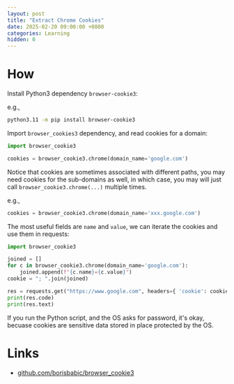 ```yaml
---
layout: post
title: "Extract Chrome Cookies"
date: 2025-02-20 09:00:00 +0800
categories: Learning
hidden: 0
---
```


<!-- ## Why

Some websites store secrets and tokens in cookies that are not easily retrieved with a few simple http requests.

We as the developer, sometimes, need to write simple automation scripts to scrape the data from the website to make life a bit easier, and this post documents how to do it using Python.

## How -->

# How

Install Python3 dependency `browser-cookie3`:

e.g.,

```sh
python3.11 -m pip install browser-cookie3
```

Import `browser_cookies3` dependency, and read cookies for a domain:

```py
import browser_cookie3

cookies = browser_cookie3.chrome(domain_name='google.com')
```

Notice that cookies are sometimes associated with different paths, you may need cookies for the sub-domains as well, in which case, you may will just call `browser_cookie3.chrome(...)` multiple times.

e.g.,

```py
cookies = browser_cookie3.chrome(domain_name='xxx.google.com')
```

The most useful fields are `name` and `value`, we can iterate the cookies and use them in requests:

```py
import browser_cookie3

joined = []
for c in browser_cookie3.chrome(domain_name='google.com'):
    joined.append(f"{c.name}={c.value}")
cookie = "; ".join(joined)

res = requests.get("https://www.google.com", headers={ 'cookie': cookie })
print(res.code)
print(res.text)
```

If you run the Python script, and the OS asks for password, it's okay, becuase cookies are sensitive data stored in place protected by the OS.

# Links

- [github.com/borisbabic/browser_cookie3](https://github.com/borisbabic/browser_cookie3)